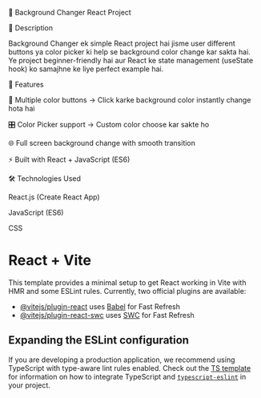 
🌈 Background Changer React Project

📌 Description

Background Changer ek simple React project hai jisme user different buttons ya color picker ki help se background color change kar sakta hai. Ye project beginner-friendly hai aur React ke state management (useState hook) ko samajhne ke liye perfect example hai.

🚀 Features

🎨 Multiple color buttons → Click karke background color instantly change hota hai

🎛 Color Picker support → Custom color choose kar sakte ho

🌐 Full screen background change with smooth transition

⚡ Built with React + JavaScript (ES6)

🛠️ Technologies Used

React.js (Create React App)

JavaScript (ES6)


CSS
# React + Vite

This template provides a minimal setup to get React working in Vite with HMR and some ESLint rules.
Currently, two official plugins are available:
- [@vitejs/plugin-react](https://github.com/vitejs/vite-plugin-react/blob/main/packages/plugin-react) uses [Babel](https://babeljs.io/) for Fast Refresh
- [@vitejs/plugin-react-swc](https://github.com/vitejs/vite-plugin-react/blob/main/packages/plugin-react-swc) uses [SWC](https://swc.rs/) for Fast Refresh


## Expanding the ESLint configuration
If you are developing a production application, we recommend using TypeScript with type-aware lint rules enabled. Check out the [TS template](https://github.com/vitejs/vite/tree/main/packages/create-vite/template-react-ts) for information on how to integrate TypeScript and [`typescript-eslint`](https://typescript-eslint.io) in your project.

